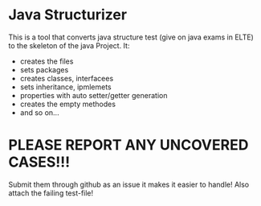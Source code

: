 # Java Structurizer
This is a tool that converts java structure test (give on java exams in ELTE) to the skeleton of the java Project. It:
  - creates the files
  - sets packages
  - creates classes, interfacees
  - sets inheritance, ipmlemets
  - properties with auto setter/getter generation
  -  creates the empty methodes
  -  and so on...

# PLEASE REPORT ANY UNCOVERED CASES!!!
Submit them through github as an issue it makes it easier to handle!
Also attach the failing test-file!
